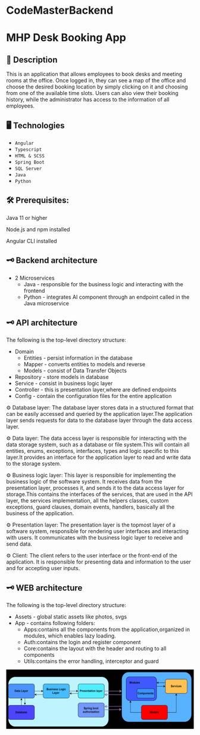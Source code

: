 # CodeMasterBackend

# MHP Desk Booking App

## 🚀 Description

This is an application that allows employees to book desks and meeting rooms at the office. Once logged in, they can see a map of the office and choose the desired booking location by simply clicking on it and choosing from one of the available time slots. Users can also view their booking history, while the administrator has access to the information of all employees.

## 🖥️ Technologies
* `Angular`
* `Typescript`
* `HTML & SCSS`
* `Spring Boot`
* `SQL Server`
* `Java`
* `Python`

## 🛠️ Prerequisites:

Java 11 or higher

Node.js and npm installed

Angular CLI installed


## 🗝️ Backend architecture


* 2 Microservices
   * Java - responsible for the business logic and interacting with the   frontend
   * Python - integrates AI component through an endpoint called in the Java 
microservice

     
## 🗝️ API architecture


The following is the top-level directory structure:
* Domain
   * Entities - persist information in the database
   * Mapper - converts entities to models and reverse
   * Models - consist of Data Transfer Objects
* Repository - store models in database
* Service - consist in business logic layer
* Controller - this is presentation layer,where are defined endpoints
* Config - contain the configuration files for the entire application
	
⚙️ Database layer: The database layer stores data in a structured format that can be easily accessed and queried by the application layer.The application layer sends requests for data to the database layer through the data access layer. 

⚙️ Data layer: The data access layer is responsible for interacting with the data storage system, such as a database or file system.This will contain all entities, enums, exceptions, interfaces, types and logic specific to this layer.It provides an interface for the application layer to read and write data to the storage system.

⚙️ Business logic layer: This layer is responsible for implementing the business logic of the software system. It receives data from the presentation layer, processes it, and sends it to the data access layer for storage.This contains the interfaces of the services, that are used in the API layer, the services implementation, all the helpers classes, custom exceptions, guard clauses, domain events, handlers, basically all the business of the application.

⚙️ Presentation layer: The presentation layer is the topmost layer of a software system, responsible for rendering user interfaces and interacting with users. It communicates with the business logic layer to receive and send data.

⚙️ Client: The client refers to the user interface or the front-end of the application. It is responsible for presenting data and information to the user and for accepting user inputs.



## 🗝️ WEB architecture
The following is the top-level directory structure:

* Assets - global static assets like photos, svgs
* App - contains following folders:
    * Apps:contains all the components from the application,organized in modules, which enables lazy loading.
    * Auth:contains the login and register component
    * Core:contains the layout with the header and routing to all components
    * Utils:contains the error handling, interceptor and guard


![alt text](https://github.com/Piciorus/Photos/blob/main/diagram1.png)<br/><br/><br/>

